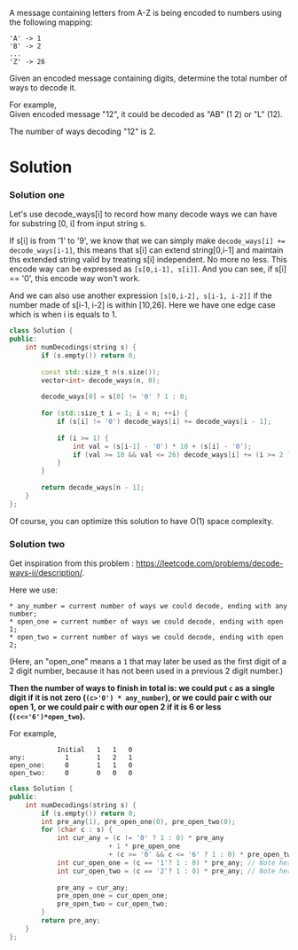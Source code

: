 A message containing letters from A-Z is being encoded to numbers using the following mapping:

```
'A' -> 1
'B' -> 2
...
'Z' -> 26
```

Given an encoded message containing digits, determine the total number of ways to decode it.  

For example,  
Given encoded message "12", it could be decoded as "AB" (1 2) or "L" (12).  

The number of ways decoding "12" is 2.  

# Solution

### Solution one

Let's use decode_ways[i] to record how many decode ways we can have for substring [0, i] from input string s.

If s[i] is from '1' to '9', we know that we can simply make ```decode_ways[i] += decode_ways[i-1]```, this means that s[i] can extend string[0,i-1] and maintain ths extended string valid by treating s[i] independent. No more no less. This encode way can be expressed as
```[s[0,i-1], s[i]]```. And you can see, if s[i] == '0', this encode way won't work.

And we can also use another expression ```[s[0,i-2], s[i-1, i-2]]```  if the number made of s[i-1, i-2] is within [10,26]. Here we have one edge case which is when i is equals to 1.

```cpp
class Solution {
public:
    int numDecodings(string s) {
        if (s.empty()) return 0;
        
        const std::size_t n(s.size());
        vector<int> decode_ways(n, 0);
        
        decode_ways[0] = s[0] != '0' ? 1 : 0;
        
        for (std::size_t i = 1; i < n; ++i) {
            if (s[i] != '0') decode_ways[i] += decode_ways[i - 1];
            
            if (i >= 1) {
                int val = (s[i-1] - '0') * 10 + (s[i] - '0');
                if (val >= 10 && val <= 26) decode_ways[i] += (i >= 2 ? decode_ways[i - 2] : 1);
            }
        }
        
        return decode_ways[n - 1];
    }
};
```

Of course, you can optimize this solution to have O(1) space complexity.


### Solution two

Get inspiration from this problem : https://leetcode.com/problems/decode-ways-ii/description/.

Here we use:

```
* any_number = current number of ways we could decode, ending with any number;  
* open_one = current number of ways we could decode, ending with open 1;
* open_two = current number of ways we could decode, ending with open 2;
```

(Here, an "open_one" means a ```1``` that may later be used as the first digit of a 2 digit number, because it has not been used in a previous 2 digit number.)

__Then the number of ways to finish in total is: we could put ```c``` as a single digit if it is not zero (```(c>'0') * any_number```), or we could pair c with our open 1, or we could pair c with our open 2 if it is 6 or less (```(c<='6')*open_two```).__ 

For example,

```
            Initial   1   1   0
any:          1       1   2   1
open_one:     0       1   1   0
open_two:     0       0   0   0
```

```cpp
class Solution {
public:
    int numDecodings(string s) {
        if (s.empty()) return 0;
        int pre_any(1), pre_open_one(0), pre_open_two(0);
        for (char c : s) {
            int cur_any = (c != '0' ? 1 : 0) * pre_any
                         + 1 * pre_open_one
                         + (c >= '0' && c <= '6' ? 1 : 0) * pre_open_two;
            int cur_open_one = (c == '1'? 1 : 0) * pre_any; // Note here it is pre_any
            int cur_open_two = (c == '2'? 1 : 0) * pre_any; // Note here it is pre_any
            
            pre_any = cur_any;
            pre_open_one = cur_open_one;
            pre_open_two = cur_open_two;
        }
        return pre_any;
    }
};
```
